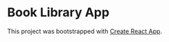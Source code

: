 # Book Library App

This project was bootstrapped with [Create React App](https://github.com/facebook/create-react-app).

#
